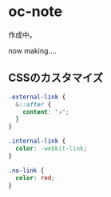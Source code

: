 # oc-note

作成中。

now making....

## CSSのカスタマイズ

```css
.external-link {
  &::after {
    content: "↗";
  }
}

.internal-link {
  color: -webkit-link;
}

.no-link {
  color: red;
}

```
